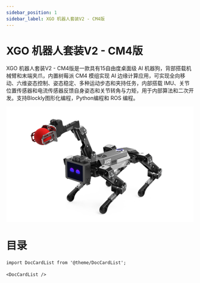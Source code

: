 ```yaml
---
sidebar_position: 1
sidebar_label: XGO 机器人套装V2 - CM4版
---
```


# XGO 机器人套装V2 - CM4版

XGO 机器人套装V2 - CM4版是一款具有15自由度桌面级 Al 机器狗，背部搭载机械臂和末端夹爪，内置树莓派 CM4 模组实现 AI 边缘计算应用，可实现全向移动、六维姿态控制、姿态稳定、多种运动步态和夹持任务，内部搭载 IMU、关节位置传感器和电流传感器反馈自身姿态和关节转角与力矩，用于内部算法和二次开发。支持Blockly图形化编程，Python编程和 ROS 编程。

![](./images/cm4-xgo-index.png)


# 目录

```mdx-code-block
import DocCardList from '@theme/DocCardList';

<DocCardList />
```
